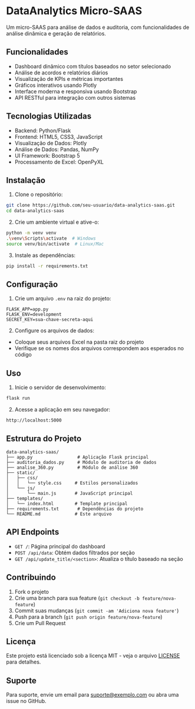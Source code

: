 # DataAnalytics Micro-SAAS

Um micro-SAAS para análise de dados e auditoria, com funcionalidades de análise dinâmica e geração de relatórios.

## Funcionalidades

- Dashboard dinâmico com títulos baseados no setor selecionado
- Análise de acordos e relatórios diários
- Visualização de KPIs e métricas importantes
- Gráficos interativos usando Plotly
- Interface moderna e responsiva usando Bootstrap
- API RESTful para integração com outros sistemas

## Tecnologias Utilizadas

- Backend: Python/Flask
- Frontend: HTML5, CSS3, JavaScript
- Visualização de Dados: Plotly
- Análise de Dados: Pandas, NumPy
- UI Framework: Bootstrap 5
- Processamento de Excel: OpenPyXL

## Instalação

1. Clone o repositório:
```bash
git clone https://github.com/seu-usuario/data-analytics-saas.git
cd data-analytics-saas
```

2. Crie um ambiente virtual e ative-o:
```bash
python -m venv venv
.\venv\Scripts\activate  # Windows
source venv/bin/activate  # Linux/Mac
```

3. Instale as dependências:
```bash
pip install -r requirements.txt
```

## Configuração

1. Crie um arquivo `.env` na raiz do projeto:
```env
FLASK_APP=app.py
FLASK_ENV=development
SECRET_KEY=sua-chave-secreta-aqui
```

2. Configure os arquivos de dados:
- Coloque seus arquivos Excel na pasta raiz do projeto
- Verifique se os nomes dos arquivos correspondem aos esperados no código

## Uso

1. Inicie o servidor de desenvolvimento:
```bash
flask run
```

2. Acesse a aplicação em seu navegador:
```
http://localhost:5000
```

## Estrutura do Projeto

```
data-analytics-saas/
├── app.py                 # Aplicação Flask principal
├── auditoria_dados.py     # Módulo de auditoria de dados
├── analise_360.py         # Módulo de análise 360
├── static/
│   ├── css/
│   │   └── style.css     # Estilos personalizados
│   └── js/
│       └── main.js       # JavaScript principal
├── templates/
│   └── index.html        # Template principal
├── requirements.txt       # Dependências do projeto
└── README.md             # Este arquivo
```

## API Endpoints

- `GET /`: Página principal do dashboard
- `POST /api/data`: Obtém dados filtrados por seção
- `GET /api/update_title/<section>`: Atualiza o título baseado na seção

## Contribuindo

1. Fork o projeto
2. Crie uma branch para sua feature (`git checkout -b feature/nova-feature`)
3. Commit suas mudanças (`git commit -am 'Adiciona nova feature'`)
4. Push para a branch (`git push origin feature/nova-feature`)
5. Crie um Pull Request

## Licença

Este projeto está licenciado sob a licença MIT - veja o arquivo [LICENSE](LICENSE) para detalhes.

## Suporte

Para suporte, envie um email para suporte@exemplo.com ou abra uma issue no GitHub.
